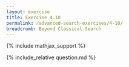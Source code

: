 ```yaml
---
layout: exercise
title: Exercise 4.10
permalink: /advanced-search-exercises/4-10/
breadcrumb: Beyond Classical Search
---
```


{% include mathjax_support %}

<div><i class="arrow-up" data-chapter="advanced-search-exercises" data-exercise="ex_10" data-rating="0"></i></div>
{% include_relative question.md %}
